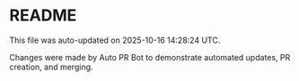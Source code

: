 # README

This file was auto-updated on 2025-10-16 14:28:24 UTC.

Changes were made by Auto PR Bot to demonstrate automated updates, PR creation, and merging.
